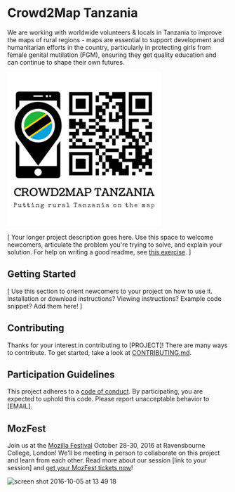 # Crowd2Map Tanzania

We are working with worldwide volunteers & locals in Tanzania to improve the maps of rural regions - maps are essential to support development and humanitarian efforts in the country, particularly in protecting girls from female genital mutilation (FGM), ensuring they get quality education and can continue to shape their own futures.

<img src="https://github.com/seplute/crowd2map/blob/master/images/CROWD2MAP%20TANZANIA.png" width="350">


[ Your longer project description goes here. Use this space to welcome newcomers, articulate the problem you're trying to solve, and explain your solution. For help on writing a good readme, see [this exercise](http://mozillascience.github.io/working-open-workshop/writing_readme/). ]

## Getting Started

[ Use this section to orient newcomers to your project on how to use it. Installation or download instructions? Viewing instructions? Example code snippet? Add them here! ]

## Contributing

Thanks for your interest in contributing to [PROJECT]! There are many ways to contribute. To get started, take a look at [CONTRIBUTING.md](CONTRIBUTING.md).

## Participation Guidelines

This project adheres to a [code of conduct](CODE_OF_CONDUCT.md). By participating, you are expected to uphold this code. Please report unacceptable behavior to [EMAIL].

## MozFest

Join us at the [Mozilla Festival](http://mozillafestival.org/) October 28-30, 2016 at Ravensbourne College, London! We'll be meeting in person to collaborate on this project and learn from each other. Read more about our session [link to your session] and [get your MozFest tickets now](https://mozillafestival.org/tickets)!

![screen shot 2016-10-05 at 13 49 18](https://cloud.githubusercontent.com/assets/617994/19124773/8da8a3ce-8b02-11e6-9a11-5166e5179499.png)
